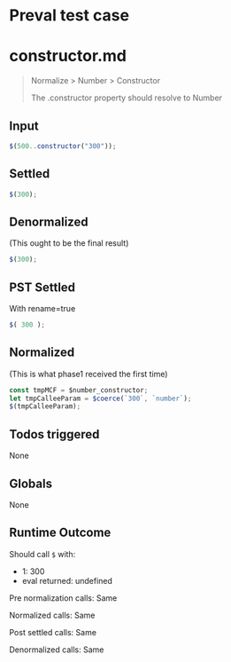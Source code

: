 # Preval test case

# constructor.md

> Normalize > Number > Constructor
>
> The .constructor property should resolve to Number

## Input

`````js filename=intro
$(500..constructor("300"));
`````


## Settled


`````js filename=intro
$(300);
`````


## Denormalized
(This ought to be the final result)

`````js filename=intro
$(300);
`````


## PST Settled
With rename=true

`````js filename=intro
$( 300 );
`````


## Normalized
(This is what phase1 received the first time)

`````js filename=intro
const tmpMCF = $number_constructor;
let tmpCalleeParam = $coerce(`300`, `number`);
$(tmpCalleeParam);
`````


## Todos triggered


None


## Globals


None


## Runtime Outcome


Should call `$` with:
 - 1: 300
 - eval returned: undefined

Pre normalization calls: Same

Normalized calls: Same

Post settled calls: Same

Denormalized calls: Same
